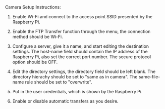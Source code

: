 Camera Setup Instructions:

1. Enable Wi-Fi and connect to the access point SSID presented by the Raspberry Pi.

2. Enable the FTP Transfer function through the menu, the connection method should be Wi-Fi.

3. Configure a server, give it a name, and start editing the destination settings. The host-name field should contain the IP address of the Raspberry Pi, also set the correct port number. The secure protocol option should be OFF.

4. Edit the directory settings, the directory field should be left blank. The directory hierachy should be set to "same as in camera". The same-file-name rule should be set to "overwrite".

5. Put in the user credentials, which is shown by the Raspberry Pi.

6. Enable or disable automatic transfers as you desire.
